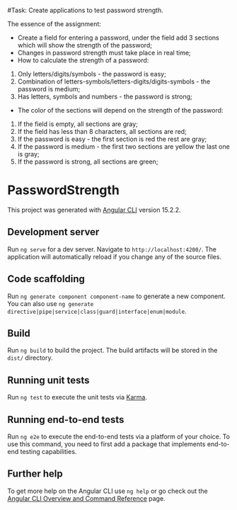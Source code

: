 #Task:
Create applications to test password strength.

The essence of the assignment:
- Create a field for entering a password, under the field add 3 sections which will show the strength of the password;
- Changes in password strength must take place in real time;
- How to calculate the strength of a password:
1) Only letters/digits/symbols - the password is easy;
2) Combination of letters-symbols/letters-digits/digits-symbols - the password is medium;
3) Has letters, symbols and numbers - the password is strong;
- The color of the sections will depend on the strength of the password:
1) If the field is empty, all sections are gray;
2) If the field has less than 8 characters, all sections are red;
3) If the password is easy - the first section is red the rest are gray;
4) If the password is medium - the first two sections are yellow the last one is gray;
5) If the password is strong, all sections are green;








# PasswordStrength

This project was generated with [Angular CLI](https://github.com/angular/angular-cli) version 15.2.2.

## Development server

Run `ng serve` for a dev server. Navigate to `http://localhost:4200/`. The application will automatically reload if you change any of the source files.

## Code scaffolding

Run `ng generate component component-name` to generate a new component. You can also use `ng generate directive|pipe|service|class|guard|interface|enum|module`.

## Build

Run `ng build` to build the project. The build artifacts will be stored in the `dist/` directory.

## Running unit tests

Run `ng test` to execute the unit tests via [Karma](https://karma-runner.github.io).

## Running end-to-end tests

Run `ng e2e` to execute the end-to-end tests via a platform of your choice. To use this command, you need to first add a package that implements end-to-end testing capabilities.

## Further help

To get more help on the Angular CLI use `ng help` or go check out the [Angular CLI Overview and Command Reference](https://angular.io/cli) page.
